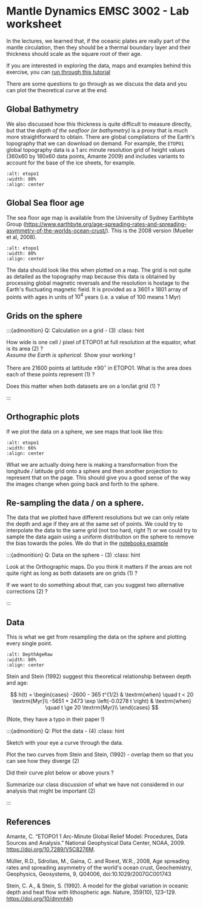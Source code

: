 # Mantle Dynamics EMSC 3002 - Lab worksheet

In the lectures, we learned that, if the oceanic plates are really part of the mantle circulation, then they should be a thermal boundary layer and their thickness should scale as the square root of their age.

If you are interested in exploring the data, maps and examples behind this exercise, you
can [run through this tutorial](../Notebooks/LAB-convection/EMSC2022W11.i.ipynb)

There are some questions to go through as we discuss the data and you can plot the theoretical curve at the end.


## Global Bathymetry

We also discussed how this thickness is quite difficult to measure directly, but that the *depth of the seafloor (or bathymetry)* is a proxy that is much more straightforward to obtain. There are global compilations of the Earth's topography that we can download on demand. 
For example, the `ETOPO1` global topography data is a 1 arc minute resolution grid of height values (360x60 by 180x60 data points, Amante 2009) and includes variants to account for the base of the ice sheets, for example. 

```{image} images/ETOPO1_plate_carree.png
:alt: etopo1
:width: 80%
:align: center
```

## Global Sea floor age 

The sea floor age map is available from the University of Sydney Earthbyte Group (https://www.earthbyte.org/age-spreading-rates-and-spreading-asymmetry-of-the-worlds-ocean-crust/). This is the 2008 version (Mueller et al, 2008).

```{image} images/AgeGrid_plate_carree.png
:alt: etopo1
:width: 80%
:align: center
```

The data should look like this when plotted on a map. The grid is not quite as detailed as the topography map because this data is obtained by processing global magnetic reversals and the resolution is hostage to the Earth's fluctuating magnetic field. It is provided as a 3601 x 1801 array of points with ages in units of $10^4$ years (i.e. a value of 100 means 1 Myr) 


## Grids on the sphere 

:::{admonition} Q: Calculation on a grid - (3)
:class: hint

How wide is one cell / pixel of ETOPO1 at full resolution at the equator, what is its area (2) ? <br> *Assume the Earth is spherical.*  Show your working !

There are 21600 points at lattitude $\pm 90^\circ$ in ETOPO1. What is the area does each of these points represent (1) ?

Does this matter when both datasets are on a lon/lat grid (1) ? 

:::

## Orthographic plots

If we plot the data on a sphere, we see maps that look like this:

```{image} images/DepthAgeOrthographic.png
:alt: etopo1
:width: 66%
:align: center
```

What we are actually doing here is making a transformation from the longitude / latitude grid onto a sphere and then another projection to represent that on the page. This should give you a good sense of the way the images change when going back and forth to the sphere. 

## Re-sampling the data / on a sphere.

The data that we plotted have different resolutions but we can only relate the depth and age if they are at the same set of points. We could try to interpolate the data to the same grid (not too hard, right ?) or we could try to sample the data again using a uniform distribution on the sphere to remove the bias towards the poles. We do that in the [notebooks example](../Notebooks/LAB-convection/EMSC2022W11.iv.ipynb) 


:::{admonition} Q: Data on the sphere - (3)
:class: hint

Look at the Orthographic maps. Do you think it matters if the areas are not quite right as long as both datasets are on grids (1) ? 

If we want to do something about that, can you suggest two alternative corrections (2) ?

:::

## Data

This is what we get from resampling the data on the sphere and plotting every single point.

```{image} images/DepthAgeRawPlot.png
:alt: DepthAgeRaw
:width: 80%
:align: center
```

Stein and Stein (1992) suggest this theoretical relationship between depth and age:

$$
h(t) = 
    \begin{cases}
        -2600 - 365 t^{1/2}  & \textrm{when} \quad t < 20 \textrm{Myr}\\
        -5651 + 2473 \exp \left(-0.0278 t \right)  & \textrm{when} \quad t \ge 20 \textrm{Myr}\\
    \end{cases}
$$

(Note, they have a typo in their paper !)

:::{admonition} Q: Plot the data - (4)
:class: hint

Sketch with your eye a curve through the data.

Plot the two curves from Stein and Stein, (1992) - overlap them so that you can see how they diverge (2)

Did their curve plot below or above yours ? 

Summarize our class discussion of what we have not considered in our analysis that might be important (2)

:::


## References

Amante, C. “ETOPO1 1 Arc-Minute Global Relief Model: Procedures, Data Sources and Analysis.” National Geophysical Data Center, NOAA, 2009. https://doi.org/10.7289/V5C8276M.

Müller, R.D., Sdrolias, M., Gaina, C. and Roest, W.R., 2008, Age spreading rates and spreading asymmetry of the world's ocean crust, Geochemistry, Geophysics, Geosystems, 9, Q04006, doi:10.1029/2007GC001743

Stein, C. A., & Stein, S. (1992). A model for the global variation in oceanic depth and heat flow with lithospheric age. Nature, 359(10), 123–129. https://doi.org/10/dmmhkh


